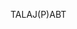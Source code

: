 TALAJ(P)ABT


<!---
qwertysum100/qwertysum100 is a ✨ special ✨ repository because its `README.md` (this file) appears on your GitHub profile.
You can click the Preview link to take a look at your changes.
--->
